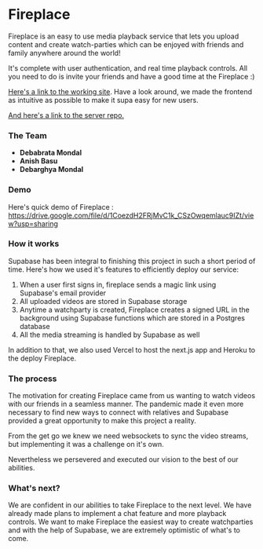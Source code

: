 # Fireplace

Fireplace is an easy to use media playback service that lets you upload content and create watch-parties which can be enjoyed with friends and family anywhere around the world!

It's complete with user authentication, and real time playback controls. All you need to do is invite your friends and have a good time at the Fireplace :)

[Here's a link to the working site](https://fireplace-debabratajr.vercel.app/). Have a look around, we made the frontend as intuitive as possible to make it supa easy for new users.

[And here's a link to the server repo.](https://github.com/0xDebabrata/fireplace-server)

### The Team

- **Debabrata Mondal**
- **Anish Basu**
- **Debarghya Mondal**

### Demo 

Here's quick demo of Fireplace :
https://drive.google.com/file/d/1CoezdH2FRjMvC1k_CSzOwqemlauc9IZt/view?usp=sharing


### How it works

Supabase has been integral to finishing this project in such a short period of time. Here's how we used it's features to efficiently deploy our service:

1. When a user first signs in, fireplace sends a magic link using Supabase's email provider
2. All uploaded videos are stored in Supabase storage
3. Anytime a watchparty is created, Fireplace creates a signed URL in the background using Supabase functions which are stored in a Postgres database
4. All the media streaming is handled by Supabase as well

In addition to that, we also used Vercel to host the next.js app and Heroku to the deploy Fireplace.

### The process

The motivation for creating Fireplace came from us wanting to watch videos with our friends in a seamless manner. The pandemic made it even more necessary to find new ways to connect with relatives and Supabase provided a great opportunity to make this project a reality. 

From the get go we knew we need websockets to sync the video streams, but implementing it was a challenge on it's own.

Nevertheless we persevered and executed our vision to the best of our abilities.

### What's next?

We are confident in our abilities to take Fireplace to the next level. We have already made plans to implement a chat feature and more playback controls. We want to make Fireplace the easiest way to create watchparties and with the help of Supabase, we are extremely optimistic of what's to come.



